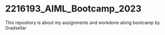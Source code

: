 # 2216193_AIML_Bootcamp_2023
This repository is about my assignments and workdone along bootcamp by Gradsellar
